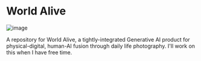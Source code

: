 # World Alive

![image](https://github.com/a-pino/world-alive/assets/131161383/7d429fc8-1462-4ae5-9f76-4a592c2c6319)

A repository for World Alive, a tightly-integrated Generative AI product for physical-digital, human-AI fusion through daily life photography. I'll work on this when I have free time.
